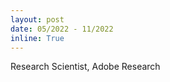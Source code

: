 ```yaml
---
layout: post
date: 05/2022 - 11/2022
inline: True
---
```


Research Scientist, Adobe Research























